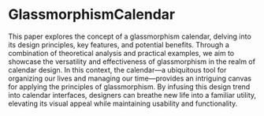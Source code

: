 # GlassmorphismCalendar
This paper explores the concept of a glassmorphism calendar, delving into its design principles, key features, and potential benefits.
Through a combination of theoretical analysis and practical examples, we aim to showcase the versatility and effectiveness of glassmorphism in the realm of calendar design.
In this context, the calendar—a ubiquitous tool for organizing our lives and managing our time—provides an intriguing canvas for applying the principles of glassmorphism. By infusing this design trend into calendar interfaces, designers can breathe new life into a familiar utility, elevating its visual appeal while maintaining usability and functionality.
